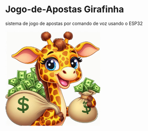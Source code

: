 # Jogo-de-Apostas Girafinha 
sistema de jogo de apostas por comando de voz usando o ESP32

<img src="imagem.jpeg" alt="Descrição da imagem" width="300" height="300"/>



